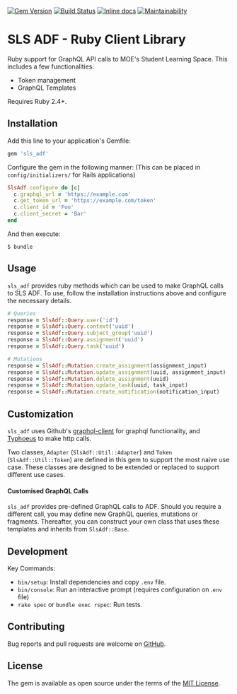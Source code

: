 [![Gem Version](https://badge.fury.io/rb/sls_adf.svg)](https://badge.fury.io/rb/sls_adf)
[![Build Status](https://travis-ci.org/moexmen/sls_adf.svg?branch=master)](https://travis-ci.org/moexmen/sls_adf)
[![Inline docs](http://inch-ci.org/github/moexmen/sls_adf.svg?branch=master)](http://inch-ci.org/github/moexmen/sls_adf)
[![Maintainability](https://api.codeclimate.com/v1/badges/5d7c2801d4a37ecf8cdf/maintainability)](https://codeclimate.com/github/moexmen/sls_adf/maintainability)

# SLS ADF - Ruby Client Library

Ruby support for GraphQL API calls to MOE's Student Learning Space.
This includes a few functionalities:
  - Token management
  - GraphQL Templates

Requires Ruby 2.4+.

## Installation

Add this line to your application's Gemfile:

```ruby
gem 'sls_adf'
```

Configure the gem in the following manner:
(This can be placed in `config/initializers/` for Rails applications)

```ruby
SlsAdf.configure do |c|
  c.graphql_url = 'https://example.com'
  c.get_token_url = 'https://example.com/token'
  c.client_id = 'Foo'
  c.client_secret = 'Bar'
end
```

And then execute:

    $ bundle

## Usage

`sls_adf` provides ruby methods which can be used to make GraphQL calls to SLS ADF.
To use, follow the installation instructions above and configure the necessary details.

```ruby
# Queries
response = SlsAdf::Query.user('id')
response = SlsAdf::Query.context('uuid')
response = SlsAdf::Query.subject_group('uuid')
response = SlsAdf::Query.assignment('uuid')
response = SlsAdf::Query.task('uuid')

# Mutations
response = SlsAdf::Mutation.create_assignment(assignment_input)
response = SlsAdf::Mutation.update_assignment(uuid, assignment_input)
response = SlsAdf::Mutation.delete_assignment(uuid)
response = SlsAdf::Mutation.update_task(uuid, task_input)
response = SlsAdf::Mutation.create_notification(notification_input)
```

## Customization

`sls_adf` uses Github's [graphql-client](https://github.com/github/graphql-client) for
graphql functionality, and [Typhoeus](https://github.com/typhoeus/typhoeus) to make
http calls.

Two classes, `Adapter` (`SlsAdf::Util::Adapter`) and `Token` (`SlsAdf::Util::Token`) are
defined in this gem to support the most naive use case. These classes are designed to be
extended or replaced to support different use cases.

#### Customised GraphQL Calls

`sls_adf` provides pre-defined GraphQL calls to ADF. Should you require a different call,
you may define new GraphQL queries, mutations or fragments. Thereafter, you can construct
your own class that uses these templates and inherits from `SlsAdf::Base`.

## Development

Key Commands:
 - `bin/setup`: Install dependencies and copy `.env` file.
 - `bin/console`: Run an interactive prompt (requires configuration on .`env` file)
 - `rake spec` or `bundle exec rspec`: Run tests.

## Contributing

Bug reports and pull requests are welcome on [GitHub](https://github.com/moexmen/sls_adf).

## License

The gem is available as open source under the terms of the [MIT License](https://opensource.org/licenses/MIT).

